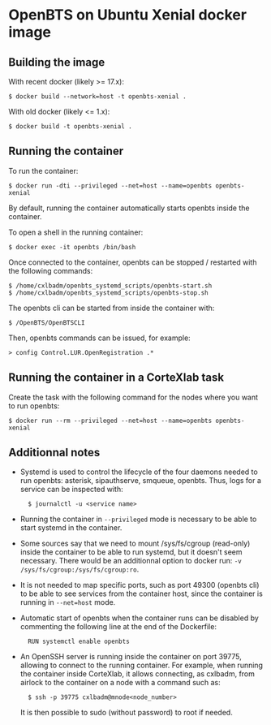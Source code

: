 OpenBTS on Ubuntu Xenial docker image
=====================================

Building the image
------------------

With recent docker (likely >= 17.x):

    $ docker build --network=host -t openbts-xenial .

With old docker (likely <= 1.x):

    $ docker build -t openbts-xenial .

Running the container
---------------------

To run the container:

    $ docker run -dti --privileged --net=host --name=openbts openbts-xenial

By default, running the container automatically starts openbts inside
the container.

To open a shell in the running container:

    $ docker exec -it openbts /bin/bash

Once connected to the container, openbts can be stopped / restarted
with the following commands:

    $ /home/cxlbadm/openbts_systemd_scripts/openbts-start.sh
    $ /home/cxlbadm/openbts_systemd_scripts/openbts-stop.sh

The openbts cli can be started from inside the container with:

    $ /OpenBTS/OpenBTSCLI

Then, openbts commands can be issued, for example:

    > config Control.LUR.OpenRegistration .*

Running the container in a CorteXlab task
-----------------------------------------

Create the task with the following command for the nodes where you
want to run openbts:

    $ docker run --rm --privileged --net=host --name=openbts openbts-xenial

Additionnal notes
-----------------

- Systemd is used to control the lifecycle of the four daemons needed
  to run openbts: asterisk, sipauthserve, smqueue, openbts. Thus, logs
  for a service can be inspected with:

        $ journalctl -u <service name>

- Running the container in `--privileged` mode is necessary to be able
  to start systemd in the container.

- Some sources say that we need to mount /sys/fs/cgroup (read-only)
  inside the container to be able to run systemd, but it doesn't seem
  necessary. There would be an additionnal option to docker run: `-v
  /sys/fs/cgroup:/sys/fs/cgroup:ro`.

- It is not needed to map specific ports, such as port 49300 (openbts
  cli) to be able to see services from the container host, since the
  container is running in `--net=host` mode.

- Automatic start of openbts when the container runs can be disabled
  by commenting the following line at the end of the Dockerfile:

        RUN systemctl enable openbts

- An OpenSSH server is running inside the container on port 39775,
  allowing to connect to the running container. For example, when
  running the container inside CorteXlab, it allows connecting, as
  cxlbadm, from airlock to the container on a node with a command such
  as:

        $ ssh -p 39775 cxlbadm@mnode<node_number>

  It is then possible to sudo (without password) to root if needed.
